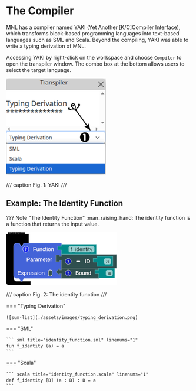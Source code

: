 # The Compiler

MNL has a compiler named YAKI (Yet Another [K/C]Compiler Interface), which transforms block-based programming languages into text-based languages such as SML and Scala. Beyond the compiling, YAKI was able to write a typing derivation of MNL.

Accessing YAKI by right-click on the workspace and choose `Compiler` to open the transpiler window. The combo box at the bottom allows users to select the target language.

![transpiler-window](./assets/images/transpiler_window.png)

/// caption
Fig. 1: YAKI
///


## Example: The Identity Function

??? Note "The Identity Function"
    :man_raising_hand: The identity function is a function that returns the input value.


![transpiler-block](./assets/images/transpiler_block_source.png)

/// caption
Fig. 2: The identity function
///

=== "Typing Derivation"

    ![sum-list](./assets/images/typing_derivation.png)

=== "SML"

    ``` sml title="identity_function.sml" linenums="1"
    fun f_identity (a) = a
    ```

=== "Scala"

    ``` scala title="identity_function.scala" linenums="1"
    def f_identity [B] (a : B) : B = a 
    ```


